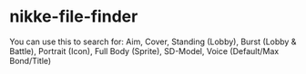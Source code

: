 # nikke-file-finder
You can use this to search for:
Aim, Cover, Standing (Lobby), Burst (Lobby & Battle), Portrait (Icon), Full Body (Sprite), SD-Model, Voice (Default/Max Bond/Title)
